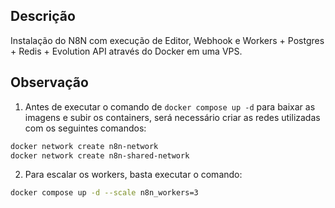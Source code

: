 ## Descrição

Instalação do N8N com execução de Editor, Webhook e Workers + Postgres + Redis + Evolution API através do Docker em uma VPS.

## Observação

1. Antes de executar o comando de `docker compose up -d` para baixar as imagens e subir os containers, será necessário criar as redes utilizadas com os seguintes comandos:

```bash
docker network create n8n-network
docker network create n8n-shared-network
```

2. Para escalar os workers, basta executar o comando:

```bash
docker compose up -d --scale n8n_workers=3
```
